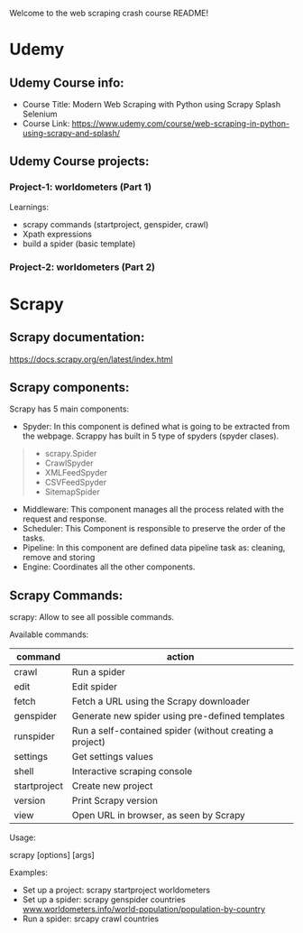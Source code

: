 Welcome to the web scraping crash course README!

# Udemy

## Udemy Course info:
* Course Title: Modern Web Scraping with Python using Scrapy Splash Selenium
* Course Link: https://www.udemy.com/course/web-scraping-in-python-using-scrapy-and-splash/

## Udemy Course projects:

### Project-1: worldometers (Part 1)
Learnings:
* scrapy commands (startproject, genspider, crawl)
* Xpath expressions
* build a spider (basic template)

### Project-2: worldometers (Part 2)


# Scrapy

## Scrapy documentation: 
https://docs.scrapy.org/en/latest/index.html

## Scrapy components:
Scrapy has 5 main components:
* Spyder: In this component is defined what is going to be extracted from the webpage. Scrappy has built in 5 type of spyders (spyder clases).
> * scrapy.Spider
> * CrawlSpyder
> * XMLFeedSpyder
> * CSVFeedSpyder
> * SitemapSpider
* Middleware: This component manages all the process related with the request and response.
* Scheduler: This Component is responsible to preserve the order of the tasks.
* Pipeline: In this component are defined data pipeline task as: cleaning, remove and storing
* Engine: Coordinates all the other components.

## Scrapy Commands:

scrapy: Allow to see all possible commands.

Available commands:

| command | action |
|---|---|
| crawl | Run a spider |
| edit | Edit spider |
| fetch | Fetch a URL using the Scrapy downloader |
| genspider | Generate new spider using pre-defined templates |
| runspider |  Run a self-contained spider (without creating a project) |
| settings | Get settings values |
| shell | Interactive scraping console |
| startproject | Create new project |
| version | Print Scrapy version |
| view | Open URL in browser, as seen by Scrapy |

Usage:

scrapy <command> [options] [args]

Examples:
* Set up a project: scrapy startproject worldometers
* Set up a spider: scrapy genspider countries www.worldometers.info/world-population/population-by-country
* Run a spider: srcapy crawl countries 